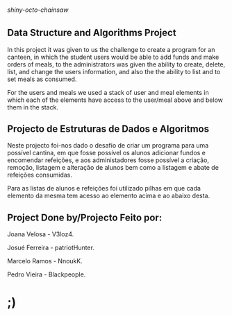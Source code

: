 ###### shiny-octo-chainsaw

## Data Structure and Algorithms Project

In this project it was given to us the challenge to create a program for an canteen, in which the student users would be able to add funds and make orders of meals, to the administrators was given the ability to create, delete, list, and change the users information, and also the the ability to list and to set meals as consumed.

For the users and meals we used a stack of user and meal elements in which each of the elements have access to the user/meal above and below them in the stack.

## Projecto de Estruturas de Dados e Algoritmos

Neste projecto foi-nos dado o desafio de criar um programa para uma possível cantina, em que fosse possível os alunos adicionar fundos e encomendar refeições, e aos administadores fosse possível a criação, remoção, listagem e alteração de alunos bem como a listagem e abate de refeições consumidas.

Para as listas de alunos e refeições foi utilizado pilhas em que cada elemento da mesma tem acesso ao elemento acima e ao abaixo desta.

## Project Done by/Projecto Feito por:

Joana Velosa - V3loz4.

Josué Ferreira - patriotHunter.

Marcelo Ramos - NnoukK.

Pedro Vieira - Blackpeople.

# ;)
